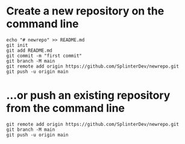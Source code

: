 # Create a new repository on the command line
```
echo "# newrepo" >> README.md
git init
git add README.md
git commit -m "first commit"
git branch -M main
git remote add origin https://github.com/SplinterDev/newrepo.git
git push -u origin main
```

# …or push an existing repository from the command line
```
git remote add origin https://github.com/SplinterDev/newrepo.git
git branch -M main
git push -u origin main
```

